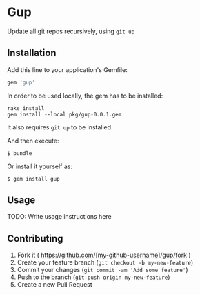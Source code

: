 # Gup

Update all git repos recursively, using `git up`

## Installation

Add this line to your application's Gemfile:

```ruby
gem 'gup'
```

In order to be used locally, the gem has to be installed:

```
rake install
gem install --local pkg/gup-0.0.1.gem  
```

It also requires `git up` to be installed. 

And then execute:

    $ bundle

Or install it yourself as:

    $ gem install gup

## Usage

TODO: Write usage instructions here

## Contributing

1. Fork it ( https://github.com/[my-github-username]/gup/fork )
2. Create your feature branch (`git checkout -b my-new-feature`)
3. Commit your changes (`git commit -am 'Add some feature'`)
4. Push to the branch (`git push origin my-new-feature`)
5. Create a new Pull Request
